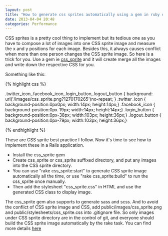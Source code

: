 ```yaml
---
layout: post
title: "How to generate css sprites automatically using a gem in ruby on rails"
date: 2013-04-04 20:48
categories: Performance
---
```


CSS sprites is a pretty cool thing to implement but its tedious one as you have to compose a lot of images into one CSS sprite image and measure the x and y positions for each image. Besides this, it always causes conflict when more than one person changes the CSS sprite image. So here is a trick for you. Use a gem ie [css_sprite](https://github.com/flyerhzm/css_sprite) and it will create merge all the images and write down the respective CSS for you.

Something like this:

{% highlight css %}

  .twitter_icon,.facebook_icon,.login_button,.logout_button {
    background: url('/images/css_sprite.png?1270170265')no-repeat;
  }
  .twitter_icon { background-position:0px0px; width:14px; height:14px;}
  .facebook_icon { background-position:0px-19px; width:14px; height:14px;}
  .login_button { background-position:0px-38px; width:103px; height:36px;}
  .logout_button { background-position:0px-79px; width:103px; height:36px;}

{% endhighlight %}




These are CSS sprite best practice I follow. Now it's time to see how to implement these in a Rails application.

* Install the css_sprite gem
* Create css_sprite or css_sprite suffixed directory, and put any images into the CSS sprite directory.
* You can use "rake css_sprite:start" to generate CSS sprite image automatically all the time, or use "rake css_sprite:build" to run the css_sprite once manually.
* Then add the stylesheet "css_sprite.css" in HTML and use the generated CSS class to display image.

The css_sprite gem also supports to generate sass and scss.
And to avoid the conflict of CSS sprite image and CSS, add public/images/css_sprite.png and public/stylesheets/css_sprite.css into .gitignore file. So only images under CSS sprite directory are in the control of git, and everyone should build the CSS sprite image automatically by the rake task.
You can find more details [here](http://huangzhimin.com/2010/04/03/css-sprite-best-practices-english-version/)
